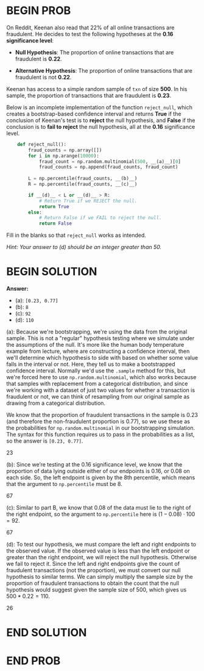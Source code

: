 # BEGIN PROB

On Reddit, Keenan also read that 22% of all online transactions are
fraudulent. He decides to test the following hypotheses at the **0.16
significance level**:

-   **Null Hypothesis**: The proportion of online transactions that are
    fraudulent is **0.22**.

-   **Alternative Hypothesis**: The proportion of online transactions
    that are fraudulent is not **0.22**.

Keenan has access to a simple random sample of `txn` of size **500**. In
his sample, the proportion of transactions that are fraudulent is
**0.23**.

Below is an incomplete implementation of the function `reject_null`,
which creates a bootstrap-based confidence interval and returns **True**
if the conclusion of Keenan's test is to **reject** the null hypothesis,
and **False** if the conclusion is to **fail to reject** the null
hypothesis, all at the **0.16** significance level.
```py
    def reject_null():
        fraud_counts = np.array([])
        for i in np.arange(10000):
            fraud_count = np.random.multinomial(500, __(a)__)[0] 
            fraud_counts = np.append(fraud_counts, fraud_count)
            
        L = np.percentile(fraud_counts, __(b)__)
        R = np.percentile(fraud_counts, __(c)__)

        if __(d)__ < L or __(d)__ > R:
            # Return True if we REJECT the null.
            return True
        else:
            # Return False if we FAIL to reject the null.
            return False
```

Fill in the blanks so that `reject_null` works as intended.

*Hint: Your answer to (d) should be an integer greater than 50.*

# BEGIN SOLUTION
**Answer:** 

- (a): `[0.23, 0.77]`
- (b): `8`
- (c): `92`
- (d): `110`

(a): Because we're bootstrapping, we're using the data from the original sample. This is not a "regular" hypothesis testing where we simulate under the assumptions of the null. It's more like the human body temperature example from lecture, where are constructing a confidence interval, then we'll determine which hypothesis to side with based on whether some value falls in the interval or not. Here, they tell us to make a bootstrapped confidence interval. Normally we'd use the `.sample` method for this, but we're forced here to use `np.random.multinomial`, which also works because that samples with replacement from a categorical distribution, and since we're working with a dataset of just two values for whether a transaction is fraudulent or not, we can think of resampling from our original sample as drawing from a categorical distribution. 

We know that the proportion of fraudulent transactions in the sample is 0.23 (and therefore the non-fraudulent proportion is 0.77), so we use these as the probabilities for `np.random.multinomial` in our bootstrapping simulation. The syntax for this function requires us to pass in the probabilities as a list, so the answer is `[0.23, 0.77]`.

<average>23</average>

(b): Since we’re testing at the 0.16 significance level, we know that the proportion of data lying outside either of our endpoints is 0.16, or 0.08 on each side. So, the left endpoint is given by the 8th percentile, which means that the argument to `np.percentile` must be 8.

<average>67</average>


(c): Similar to part B, we know that 0.08 of the data must lie to the right of the right endpoint, so the argument to `np.percentile` here is $(1 - 0.08) \cdot 100 = 92$.

<average>67</average>

(d): To test our hypothesis, we must compare the left and right endpoints to the observed value. If the observed value is less than the left endpoint or greater than the right endpoint, we will reject the null hypothesis. Otherwise we fail to reject it. Since the left and right endpoints give the count of fraudulent transactions (not the proportion), we must convert our null hypothesis to similar terms. We can simply multiply the sample size by the proportion of fraudulent transactions to obtain the count that the null hypothesis would suggest given the sample size of 500, which gives us $500 * 0.22 = 110$.

<average>26</average>


# END SOLUTION

# END PROB